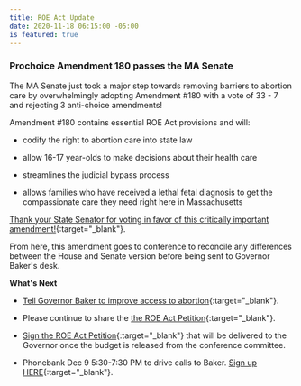 ```yaml
---
title: ROE Act Update
date: 2020-11-18 06:15:00 -05:00
is featured: true
---
```


### Prochoice Amendment 180 passes the MA Senate

The MA Senate just took a major step towards removing barriers to abortion care by overwhelmingly adopting Amendment #180 with a vote of 33 - 7 and rejecting 3 anti-choice amendments!

Amendment #180 contains essential ROE Act provisions and will:

* codify the right to abortion care into state law

* allow 16-17 year-olds to make decisions about their health care

* streamlines the judicial bypass process

* allows families who have received a lethal fetal diagnosis to get the compassionate care they need right here in Massachusetts

[Thank your State Senator for voting in favor of this critically important amendment!](https://actionnetwork.org/letters/thank-your-senator-for-voting-to-improve-abortion-access?clear_id=true){:target="_blank"}.

From here, this amendment goes to conference to reconcile any differences between the House and Senate version before being sent to Governor Baker's desk.

**What's Next**

* [Tell Governor Baker to improve access to abortion](https://actionnetwork.org/letters/emailcharliebaker-roeact?clear_id=true){:target="_blank"}.

* Please continue to share the [the ROE Act Petition](https://actionnetwork.org/petitions/we-need-the-roe-act-now){:target="_blank"}. 

* [Sign the ROE Act Petition](https://actionnetwork.org/petitions/we-need-the-roe-act-now){:target="_blank"} that will be delivered to the Governor once the budget is released from the conference committee.

* Phonebank Dec 9 5:30-7:30 PM to drive calls to Baker. [Sign up HERE](https://us02web.zoom.us/meeting/register/tZEqfuiqpjkjG9SiM8vl4mWS8YH-pDyDNKps){:target="_blank"}. 